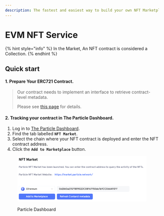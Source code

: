 ```yaml
---
description: The fastest and easiest way to build your own NFT Marketplace without limits
---
```


# EVM NFT Service

{% hint style="info" %}
In the Market, An NFT contract is considered a Collection.
{% endhint %}

## Quick start

#### 1. Prepare Your ERC721 Contract.

> Our contract needs to implement an interface to retrieve contract-level metadata.
>
> Please see [this page](configure-your-contract.md) for details.

#### 2. Tracking your contract in The Particle Dashboard.

1. Log in to [The Particle Dashboard](https://dashboard.particle.network/).
2. Find the tab labelled **`NFT Market`**.
3. Select the chain where your NFT contract is deployed and enter the NFT contract address.
4. Click the **`Add to Marketplace`** button.

<figure><img src="../../../../.gitbook/assets/a&#x27;a&#x27;a.png" alt=""><figcaption><p>Particle Dashboard</p></figcaption></figure>
